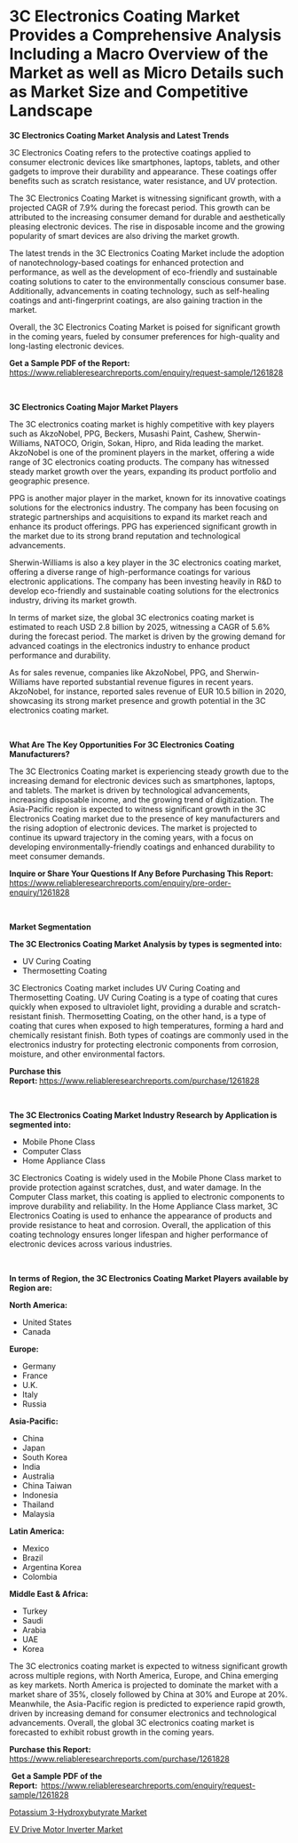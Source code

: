 <p><h1>3C Electronics Coating Market Provides a Comprehensive Analysis Including a Macro Overview of the Market as well as Micro Details such as Market Size and Competitive Landscape</h1></p><p><strong>3C Electronics Coating Market Analysis and Latest Trends</strong></p>
<p><p>3C Electronics Coating refers to the protective coatings applied to consumer electronic devices like smartphones, laptops, tablets, and other gadgets to improve their durability and appearance. These coatings offer benefits such as scratch resistance, water resistance, and UV protection.</p><p>The 3C Electronics Coating Market is witnessing significant growth, with a projected CAGR of 7.9% during the forecast period. This growth can be attributed to the increasing consumer demand for durable and aesthetically pleasing electronic devices. The rise in disposable income and the growing popularity of smart devices are also driving the market growth.</p><p>The latest trends in the 3C Electronics Coating Market include the adoption of nanotechnology-based coatings for enhanced protection and performance, as well as the development of eco-friendly and sustainable coating solutions to cater to the environmentally conscious consumer base. Additionally, advancements in coating technology, such as self-healing coatings and anti-fingerprint coatings, are also gaining traction in the market.</p><p>Overall, the 3C Electronics Coating Market is poised for significant growth in the coming years, fueled by consumer preferences for high-quality and long-lasting electronic devices.</p></p>
<p><strong>Get a Sample PDF of the Report:&nbsp;</strong> <a href="https://www.reliableresearchreports.com/enquiry/request-sample/1261828">https://www.reliableresearchreports.com/enquiry/request-sample/1261828</a></p>
<p>&nbsp;</p>
<p><strong>3C Electronics Coating Major Market Players</strong></p>
<p><p>The 3C electronics coating market is highly competitive with key players such as AkzoNobel, PPG, Beckers, Musashi Paint, Cashew, Sherwin-Williams, NATOCO, Origin, Sokan, Hipro, and Rida leading the market. AkzoNobel is one of the prominent players in the market, offering a wide range of 3C electronics coating products. The company has witnessed steady market growth over the years, expanding its product portfolio and geographic presence.</p><p>PPG is another major player in the market, known for its innovative coatings solutions for the electronics industry. The company has been focusing on strategic partnerships and acquisitions to expand its market reach and enhance its product offerings. PPG has experienced significant growth in the market due to its strong brand reputation and technological advancements.</p><p>Sherwin-Williams is also a key player in the 3C electronics coating market, offering a diverse range of high-performance coatings for various electronic applications. The company has been investing heavily in R&D to develop eco-friendly and sustainable coating solutions for the electronics industry, driving its market growth.</p><p>In terms of market size, the global 3C electronics coating market is estimated to reach USD 2.8 billion by 2025, witnessing a CAGR of 5.6% during the forecast period. The market is driven by the growing demand for advanced coatings in the electronics industry to enhance product performance and durability.</p><p>As for sales revenue, companies like AkzoNobel, PPG, and Sherwin-Williams have reported substantial revenue figures in recent years. AkzoNobel, for instance, reported sales revenue of EUR 10.5 billion in 2020, showcasing its strong market presence and growth potential in the 3C electronics coating market.</p></p>
<p>&nbsp;</p>
<p><strong>What Are The Key Opportunities For 3C Electronics Coating Manufacturers?</strong></p>
<p><p>The 3C Electronics Coating market is experiencing steady growth due to the increasing demand for electronic devices such as smartphones, laptops, and tablets. The market is driven by technological advancements, increasing disposable income, and the growing trend of digitization. The Asia-Pacific region is expected to witness significant growth in the 3C Electronics Coating market due to the presence of key manufacturers and the rising adoption of electronic devices. The market is projected to continue its upward trajectory in the coming years, with a focus on developing environmentally-friendly coatings and enhanced durability to meet consumer demands.</p></p>
<p><strong>Inquire or Share Your Questions If Any Before Purchasing This Report:</strong> <a href="https://www.reliableresearchreports.com/enquiry/pre-order-enquiry/1261828">https://www.reliableresearchreports.com/enquiry/pre-order-enquiry/1261828</a></p>
<p>&nbsp;</p>
<p><strong>Market Segmentation</strong></p>
<p><strong>The 3C Electronics Coating Market Analysis by types is segmented into:</strong></p>
<p><ul><li>UV Curing Coating</li><li>Thermosetting Coating</li></ul></p>
<p><p>3C Electronics Coating market includes UV Curing Coating and Thermosetting Coating. UV Curing Coating is a type of coating that cures quickly when exposed to ultraviolet light, providing a durable and scratch-resistant finish. Thermosetting Coating, on the other hand, is a type of coating that cures when exposed to high temperatures, forming a hard and chemically resistant finish. Both types of coatings are commonly used in the electronics industry for protecting electronic components from corrosion, moisture, and other environmental factors.</p></p>
<p><strong>Purchase this Report:&nbsp;</strong><a href="https://www.reliableresearchreports.com/purchase/1261828">https://www.reliableresearchreports.com/purchase/1261828</a></p>
<p>&nbsp;</p>
<p><strong>The 3C Electronics Coating Market Industry Research by Application is segmented into:</strong></p>
<p><ul><li>Mobile Phone Class</li><li>Computer Class</li><li>Home Appliance Class</li></ul></p>
<p><p>3C Electronics Coating is widely used in the Mobile Phone Class market to provide protection against scratches, dust, and water damage. In the Computer Class market, this coating is applied to electronic components to improve durability and reliability. In the Home Appliance Class market, 3C Electronics Coating is used to enhance the appearance of products and provide resistance to heat and corrosion. Overall, the application of this coating technology ensures longer lifespan and higher performance of electronic devices across various industries.</p></p>
<p>&nbsp;</p>
<p><strong>In terms of Region, the 3C Electronics Coating Market Players available by Region are:</strong></p>
<p>
    <p> <strong> North America: </strong>
        <ul>
            <li>United States</li>
            <li>Canada</li>
        </ul>
        </p> 
    <p> <strong> Europe: </strong>
        <ul>
            <li>Germany</li>
            <li>France</li>
            <li>U.K.</li>
            <li>Italy</li>
            <li>Russia</li>
        </ul>
        </p> 
    <p> <strong> Asia-Pacific: </strong>
        <ul>
            <li>China</li>
            <li>Japan</li>
            <li>South Korea</li>
            <li>India</li>
            <li>Australia</li>
            <li>China Taiwan</li>
            <li>Indonesia</li>
            <li>Thailand</li>
            <li>Malaysia</li>
        </ul>
        </p> 
    <p> <strong> Latin America: </strong>
        <ul>
            <li>Mexico</li>
            <li>Brazil</li>
            <li>Argentina Korea</li>
            <li>Colombia</li>
        </ul>
        </p> 
    <p> <strong> Middle East & Africa: </strong>
        <ul>
            <li>Turkey</li>
            <li>Saudi</li>
            <li>Arabia</li>
            <li>UAE</li>
            <li>Korea</li>
        </ul>
    </p>
    </p>
<p><p>The 3C electronics coating market is expected to witness significant growth across multiple regions, with North America, Europe, and China emerging as key markets. North America is projected to dominate the market with a market share of 35%, closely followed by China at 30% and Europe at 20%. Meanwhile, the Asia-Pacific region is predicted to experience rapid growth, driven by increasing demand for consumer electronics and technological advancements. Overall, the global 3C electronics coating market is forecasted to exhibit robust growth in the coming years.</p></p>
<p><strong>Purchase this Report: </strong><a href="https://www.reliableresearchreports.com/purchase/1261828">https://www.reliableresearchreports.com/purchase/1261828</a></p>
<p>&nbsp;<strong>Get a Sample PDF of the Report:&nbsp;&nbsp;</strong><a href="https://www.reliableresearchreports.com/enquiry/request-sample/1261828">https://www.reliableresearchreports.com/enquiry/request-sample/1261828</a></p>
<p><strong></strong></p>
<p><p><a href="https://github.com/nicoletavirag/Market-Research-Report-List-2/blob/main/potassium-3-hydroxybutyrate-market.md">Potassium 3-Hydroxybutyrate Market</a></p><p><a href="https://military-diascia-e68.notion.site/EV-Drive-Motor-Inverter-Market-Size-Reflecting-a-Forecast-Till-2031-Market-By-Type-By-Application--002343410c434fbcad526d63e7e7904e">EV Drive Motor Inverter Market</a></p></p>